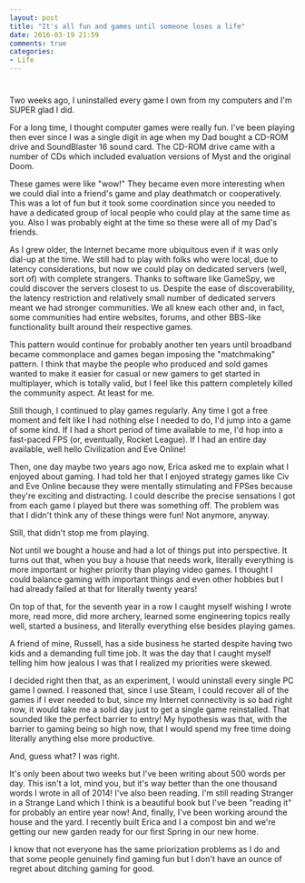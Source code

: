 ```yaml
---
layout: post
title: "It's all fun and games until someone loses a life"
date: 2016-03-19 21:59
comments: true
categories: 
- Life
---
```

# 

Two weeks ago, I uninstalled every game I own from my computers and I'm SUPER glad I did.

For a long time, I thought computer games were really fun. I've been
playing then ever since I was a single digit in age when my Dad bought a
CD-ROM drive and SoundBlaster 16 sound card. The CD-ROM drive came with
a number of CDs which included evaluation versions of Myst and the
original Doom.

These games were like "wow!" They became even more interesting when we
could dial into a friend's game and play deathmatch or cooperatively.
This was a lot of fun but it took some coordination since you needed to
have a dedicated group of local people who could play at the same time
as you. Also I was probably eight at the time so these were all of my
Dad's friends.

As I grew older, the Internet became more ubiquitous even if it was only
dial-up at the time. We still had to play with folks who were local, due
to latency considerations, but now we could play on dedicated servers
(well, sort of) with complete strangers. Thanks to software like
GameSpy, we could discover the servers closest to us. Despite the ease
of discoverability, the latency restriction and relatively small number
of dedicated servers meant we had stronger communities. We all knew each
other and, in fact, some communities had entire websites, forums, and
other BBS-like functionality built around their respective games.

This pattern would continue for probably another ten years until
broadband became commonplace and games began imposing the "matchmaking"
pattern. I think that maybe the people who produced and sold games
wanted to make it easier for casual or new gamers to get started in
multiplayer, which is totally valid, but I feel like this pattern
completely killed the community aspect. At least for me.

Still though, I continued to play games regularly. Any time I got a free
moment and felt like I had nothing else I needed to do, I'd jump into a
game of some kind. If I had a short period of time available to me, I'd
hop into a fast-paced FPS (or, eventually, Rocket League). If I had an
entire day available, well hello Civilization and Eve Online!

Then, one day maybe two years ago now, Erica asked me to explain what I
enjoyed about gaming. I had told her that I enjoyed strategy games like
Civ and Eve Online because they were mentally stimulating and FPSes
because they're exciting and distracting. I could describe the precise
sensations I got from each game I played but there was something off.
The problem was that I didn't think any of these things were fun! Not
anymore, anyway.

Still, that didn't stop me from playing.

Not until we bought a house and had a lot of things put into
perspective. It turns out that, when you buy a house that needs work,
literally everything is more important or higher priority than playing
video games. I thought I could balance gaming with important things and
even other hobbies but I had already failed at that for literally twenty
years!

On top of that, for the seventh year in a row I caught myself wishing I
wrote more, read more, did more archery, learned some engineering topics
really well, started a business, and literally everything else besides
playing games.

A friend of mine, Russell, has a side business he started despite having
two kids and a demanding full time job. It was the day that I caught
myself telling him how jealous I was that I realized my priorities were
skewed.

I decided right then that, as an experiment, I would uninstall every
single PC game I owned. I reasoned that, since I use Steam, I could
recover all of the games if I ever needed to but, since my Internet
connectivity is so bad right now, it would take me a solid day just to
get a single game reinstalled. That sounded like the perfect barrier to
entry! My hypothesis was that, with the barrier to gaming being so high
now, that I would spend my free time doing literally anything else more
productive.

And, guess what? I was right.

It's only been about two weeks but I've been writing about 500 words per
day. This isn't a lot, mind you, but it's way better than the one
thousand words I wrote in all of 2014! I've also been reading. I'm still
reading Stranger in a Strange Land which I think is a beautiful book but
I've been "reading it" for probably an entire year now! And, finally,
I've been working around the house and the yard. I recently built Erica
and I a compost bin and we're getting our new garden ready for our first
Spring in our new home.

I know that not everyone has the same priorization problems as I do and
that some people genuinely find gaming fun but I don't have an ounce of
regret about ditching gaming for good.
